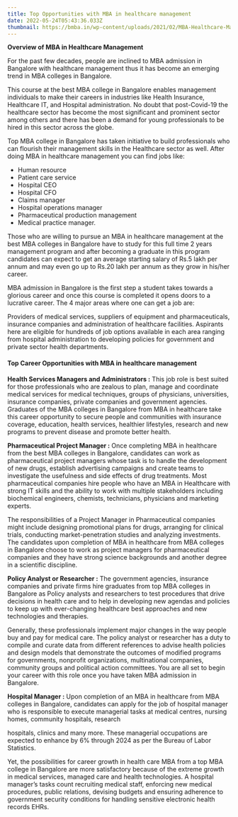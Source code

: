 ```yaml
---
title: Top Opportunities with MBA in healthcare management
date: 2022-05-24T05:43:36.033Z
thumbnail: https://bmba.in/wp-content/uploads/2021/02/MBA-Healthcare-Management.png
---
```

**Overview of MBA in Healthcare Management**

For the past few decades, people are inclined to MBA admission in Bangalore with healthcare management thus it has become an emerging trend in MBA colleges in Bangalore. 

This course at the best MBA college in Bangalore enables management individuals to make their careers in industries like Health Insurance, Healthcare IT, and Hospital administration. No doubt that post-Covid-19 the healthcare sector has become the most significant and prominent sector among others and there has been a demand for young professionals to be hired in this sector across the globe.

Top MBA college in Bangalore has taken initiative to build professionals who can flourish their management skills in the Healthcare sector as well. After doing MBA in healthcare management you can find jobs like: 

* Human resource 
* Patient care service 
* Hospital CEO 
* Hospital CFO 
* Claims manager 
* Hospital operations manager 
* Pharmaceutical production management 
* Medical practice manager. 

Those who are willing to pursue an MBA in healthcare management at the best MBA colleges in Bangalore have to study for this full time 2 years management program and after becoming a graduate in this program candidates can expect to get an average starting salary of Rs.5 lakh per annum and may even go up to Rs.20 lakh per annum as they grow in his/her career. 

MBA admission in Bangalore is the first step a student takes towards a glorious career and once this course is completed it opens doors to a lucrative career. The 4 major areas where one can get a job are: 

Providers of medical services, suppliers of equipment and pharmaceuticals, insurance companies and administration of healthcare facilities. Aspirants here are eligible for hundreds of job options available in each area ranging from hospital administration to developing policies for government and private sector health departments.

#### **Top Career Opportunities with MBA in healthcare management**

**Health Services Managers and Administrators :** This job role is best suited for those professionals who are zealous to plan, manage and coordinate medical services for medical techniques, groups of physicians, universities, insurance companies, private companies and government agencies. Graduates of the MBA colleges in Bangalore from MBA in healthcare take this career opportunity to secure people and communities with insurance coverage, education, health services, healthier lifestyles, research and new programs to prevent disease and promote better health. 

**Pharmaceutical Project Manager :** Once completing MBA in healthcare from the best MBA colleges in Bangalore, candidates can work as pharmaceutical project managers whose task is to handle the development of new drugs, establish advertising campaigns and create teams to investigate the usefulness and side effects of drug treatments. Most pharmaceutical companies hire people who have an MBA in Healthcare with strong IT skills and the ability to work with multiple stakeholders including biochemical engineers, chemists, technicians, physicians and marketing experts. 

The responsibilities of a Project Manager in Pharmaceutical companies might include designing promotional plans for drugs, arranging for clinical trials, conducting market-penetration studies and analyzing investments. The candidates upon completion of MBA in healthcare from MBA colleges in Bangalore choose to work as project managers for pharmaceutical companies and they have strong science backgrounds and another degree in a scientific discipline. 

**Policy Analyst or Researcher :** The government agencies, insurance companies and private firms hire graduates from top MBA colleges in Bangalore as Policy analysts and researchers to test procedures that drive decisions in health care and to help in developing new agendas and policies to keep up with ever-changing healthcare best approaches and new technologies and therapies. 

Generally, these professionals implement major changes in the way people buy and pay for medical care. The policy analyst or researcher has a duty to compile and curate data from different references to advise health policies and design models that demonstrate the outcomes of modified programs for governments, nonprofit organizations, multinational companies, community groups and political action committees. You are all set to begin your career with this role once you have taken MBA admission in Bangalore. 

**Hospital Manager :** Upon completion of an MBA in healthcare from MBA colleges in Bangalore, candidates can apply for the job of hospital manager who is responsible to execute managerial tasks at medical centres, nursing homes, community hospitals, research

hospitals, clinics and many more. These managerial occupations are expected to enhance by 6% through 2024 as per the Bureau of Labor Statistics. 

Yet, the possibilities for career growth in health care MBA from a top MBA college in Bangalore are more satisfactory because of the extreme growth in medical services, managed care and health technologies. A hospital manager’s tasks count recruiting medical staff, enforcing new medical procedures, public relations, devising budgets and ensuring adherence to government security conditions for handling sensitive electronic health records EHRs.